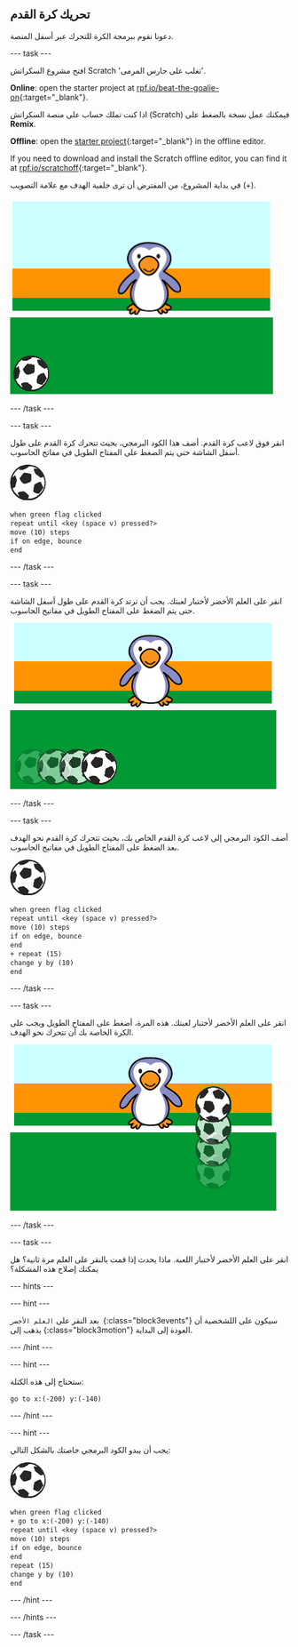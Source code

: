 ## تحريك كرة القدم

دعونا نقوم ببرمجة الكرة للتحرك عبر أسفل المنصة.

--- task ---

افتح مشروع السكراتش Scratch 'تغلب على حارس المرمى'.

**Online**: open the starter project at [rpf.io/beat-the-goalie-on](https://rpf.io/beat-the-goalie-on){:target="_blank"}.

اذا كنت تملك حساب على منصة السكراتش (Scratch) فيمكنك عمل نسخة بالضغط على **Remix**.

**Offline**: open the [starter project](https://rpf.io/p/en/beat-the-goalie-go){:target="_blank"} in the offline editor.

If you need to download and install the Scratch offline editor, you can find it at [rpf.io/scratchoff](https://rpf.io/scratchoff){:target="_blank"}.

في بداية المشروع، من المفترض أن ترى خلفية الهدف مع علامة التصويب (+).

![مشروع البداية](images/goalie-starter.png)

--- /task ---

--- task ---

انقر فوق لاعب كرة القدم. أضف هذا الكود البرمجي، بحيث تتحرك كرة القدم على طول أسفل الشاشة حتى يتم الضغط على المفتاح الطويل في مفاتح الحاسوب.

![كائن كرة القدم](images/football-sprite.png)

```blocks3
when green flag clicked
repeat until <key (space v) pressed?>
move (10) steps
if on edge, bounce
end
```

--- /task ---

--- task ---

انقر على العلم الأخضر لأختبار لعبتك. يجب أن ترتد كرة القدم على طول أسفل الشاشة حتى يتم الضغط على المفتاح الطويل في مفاتيح الحاسوب.

![لقطة للشاشة](images/goalie-football-move-test.png)

--- /task ---

--- task ---

أضف الكود البرمجي إلى لاعب كرة القدم الخاص بك، بحيث تتحرك كرة القدم نحو الهدف بعد الضغط على المفتاح الطويل في مفاتيح الحاسوب.

![كائن كرة القدم](images/football-sprite.png)

```blocks3
when green flag clicked
repeat until <key (space v) pressed?>
move (10) steps
if on edge, bounce
end
+ repeat (15)
change y by (10)
end
```

--- /task ---

--- task ---

انقر على العلم الأخضر لأختبار لعبتك. هذه المرة، أضغط على المفتاح الطويل ويجب على الكرة الخاصة بك أن تتحرك نحو الهدف.

![لقطة للشاشة](images/goalie-football-ypos-test.png)

--- /task ---

--- task ---

انقر على العلم الأخضر لأختبار اللعبة. ماذا يحدث إذا قمت بالنقر على العلم مرة ثانية؟ هل يمكنك إصلاح هذه المشكلة؟

--- hints ---

--- hint ---

بعد النقر على `العلم الأخضر `{:class="block3events"} سيكون على اللشخصية أن يذهب إلى </code>{:class="block3motion"} العودة إلى البداية.

--- /hint ---

--- hint ---

ستحتاج إلى هذه الكتلة:

```blocks3
go to x:(-200) y:(-140)
```

--- /hint ---

--- hint ---

يجب أن يبدو الكود البرمجي خاصتك بالشكل التالي:

![كائن كرة القدم](images/football-sprite.png)

```blocks3
when green flag clicked
+ go to x:(-200) y:(-140)
repeat until <key (space v) pressed?>
move (10) steps
if on edge, bounce
end
repeat (15)
change y by (10)
end
```

--- /hint ---

--- /hints ---

--- /task ---

